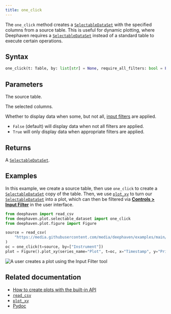```yaml
---
title: one_click
---
```


The `one_click` method creates a [`SelectableDataSet`](../../reference/query-language/types/SelectableDataSet.md) with the specified columns from a source table. This is useful for dynamic plotting, where Deephaven requires a [`SelectableDataSet`](../../reference/query-language/types/SelectableDataSet.md) instead of a standard table to execute certain operations.

## Syntax

```python syntax
one_click(t: Table, by: list[str] = None, require_all_filters: bool = False) -> SelectableDataSet
```

## Parameters

<ParamTable>
<Param name="t" type="Table">

The source table.

</Param>
<Param name="by" type="list[str]" optional>

The selected columns.

</Param>
<Param name="require_all_filters" type="bool" optional>

Whether to display data when some, but not all, [input filters](../../how-to-guides/user-interface/filters.md) are applied.

- `False` (default) will display data when not all filters are applied.
- `True` will only display data when appropriate filters are applied.

</Param>
</ParamTable>

## Returns

A [`SelectableDataSet`](../query-language/types/SelectableDataSet.md).

## Examples

In this example, we create a source table, then use `one_click` to create a [`SelectableDataSet`](../query-language/types/SelectableDataSet.md) copy of the table. Then, we use [`plot_xy`](./plot.md) to turn our [`SelectableDataSet`](../query-language/types/SelectableDataSet.md) into a plot, which can then be filtered via [**Controls > Input Filter**](../../how-to-guides/user-interface/filters.md#input-filters) in the user interface.

```python order=null
from deephaven import read_csv
from deephaven.plot.selectable_dataset import one_click
from deephaven.plot.figure import Figure

source = read_csv(
    "https://media.githubusercontent.com/media/deephaven/examples/main/CryptoCurrencyHistory/CSV/CryptoTrades_20210922.csv"
)
oc = one_click(t=source, by=["Instrument"])
plot = Figure().plot_xy(series_name="Plot", t=oc, x="Timestamp", y="Price").show()
```

![A user creates a plot using the Input Filter tool](../../assets/reference/plot/oneclick.gif)

## Related documentation

- [How to create plots with the built-in API](../../how-to-guides/plotting/api-plotting.md)
- [`read_csv`](../../reference/data-import-export/CSV/readCsv.md)
- [`plot_xy`](./plot.md)
- [Pydoc](/core/pydoc/code/deephaven.plot.selectable_dataset.html#deephaven.plot.selectable_dataset.one_click)
